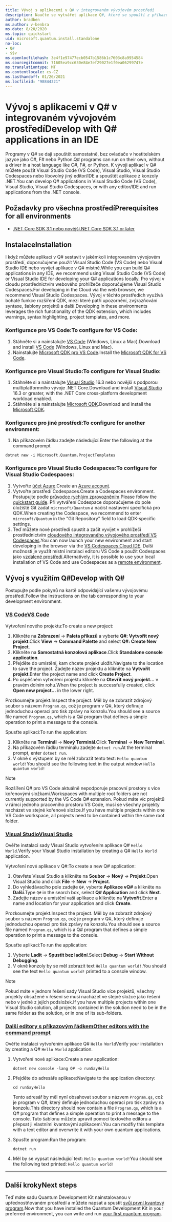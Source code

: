 ```yaml
---
title: Vývoj s aplikacemi v Q# v integrovaném vývojovém prostředí
description: Naučte se vytvářet aplikace Q#, které se spouští z příkazového řádku.
author: bradben
ms.author: v-benbra
ms.date: 8/20/2020
ms.topic: quickstart
uid: microsoft.quantum.install.standalone
no-loc:
- Q#
- $$v
ms.openlocfilehash: 3e4f1e97477ecb0547b1586b1c7603c8a9954584
ms.sourcegitcommit: 71605ea9cc630e84e7ef29027e1f0ea06299747e
ms.translationtype: MT
ms.contentlocale: cs-CZ
ms.lasthandoff: 01/26/2021
ms.locfileid: "98844321"
---
```

# <a name="develop-with-no-locq-applications-in-an-ide"></a><span data-ttu-id="ddd5f-103">Vývoj s aplikacemi v Q# v integrovaném vývojovém prostředí</span><span class="sxs-lookup"><span data-stu-id="ddd5f-103">Develop with Q# applications in an IDE</span></span>

<span data-ttu-id="ddd5f-104">Programy v Q# se dají spouštět samostatně, bez ovladače v hostitelském jazyce jako C#, F# nebo Python.</span><span class="sxs-lookup"><span data-stu-id="ddd5f-104">Q# programs can run on their own, without a driver in a host language like C#, F#, or Python.</span></span> <span data-ttu-id="ddd5f-105">K vývoji aplikací v Q# můžete použít Visual Studio Code (VS Code), Visual Studio, Visual Studio Codespaces nebo libovolný jiný editor/IDE a spouštět aplikace z konzoly .NET.</span><span class="sxs-lookup"><span data-stu-id="ddd5f-105">You can develop Q# applications in Visual Studio Code (VS Code), Visual Studio, Visual Studio Codespaces, or with any editor/IDE and run applications from the .NET console.</span></span> 

## <a name="prerequisites-for-all-environments"></a><span data-ttu-id="ddd5f-106">Požadavky pro všechna prostředí</span><span class="sxs-lookup"><span data-stu-id="ddd5f-106">Prerequisites for all environments</span></span>

- [<span data-ttu-id="ddd5f-107">.NET Core SDK 3.1 nebo novější</span><span class="sxs-lookup"><span data-stu-id="ddd5f-107">.NET Core SDK 3.1 or later</span></span>](https://www.microsoft.com/net/download)

## <a name="installation"></a><span data-ttu-id="ddd5f-108">Instalace</span><span class="sxs-lookup"><span data-stu-id="ddd5f-108">Installation</span></span>

<span data-ttu-id="ddd5f-109">I když můžete aplikaci v Q# sestavit v jakémkoli integrovaném vývojovém prostředí, doporučujeme použít Visual Studio Code (VS Code) nebo Visual Studio IDE nebo vyvíjet aplikace v Q# místně.</span><span class="sxs-lookup"><span data-stu-id="ddd5f-109">While you can build Q# applications in any IDE, we recommend using Visual Studio Code (VS Code) or Visual Studio IDE for developing your Q# applications locally.</span></span> <span data-ttu-id="ddd5f-110">Pro vývoj v cloudu prostřednictvím webového prohlížeče doporučujeme Visual Studio Codespaces.</span><span class="sxs-lookup"><span data-stu-id="ddd5f-110">For developing in the Cloud via the web browser, we recommend Visual Studio Codespaces.</span></span> <span data-ttu-id="ddd5f-111">Vývoj v těchto prostředích využívá bohaté funkce rozšíření QDK, mezi které patří upozornění, zvýrazňování syntaxe, šablony projektů a další.</span><span class="sxs-lookup"><span data-stu-id="ddd5f-111">Developing in these environments leverages the rich functionality of the QDK extension, which includes warnings, syntax highlighting, project templates, and more.</span></span> 

### <a name="to-configure-for-vs-code"></a><span data-ttu-id="ddd5f-112">Konfigurace pro VS Code:</span><span class="sxs-lookup"><span data-stu-id="ddd5f-112">To configure for VS Code:</span></span>

1. <span data-ttu-id="ddd5f-113">Stáhněte si a nainstalujte [VS Code](https://code.visualstudio.com/download) (Windows, Linux a Mac).</span><span class="sxs-lookup"><span data-stu-id="ddd5f-113">Download and install [VS Code](https://code.visualstudio.com/download) (Windows, Linux and Mac).</span></span>
2. <span data-ttu-id="ddd5f-114">Nainstalujte [Microsoft QDK pro VS Code](https://marketplace.visualstudio.com/items?itemName=quantum.quantum-devkit-vscode).</span><span class="sxs-lookup"><span data-stu-id="ddd5f-114">Install the [Microsoft QDK for VS Code](https://marketplace.visualstudio.com/items?itemName=quantum.quantum-devkit-vscode).</span></span>

### <a name="to-configure-for-visual-studio"></a><span data-ttu-id="ddd5f-115">Konfigurace pro Visual Studio:</span><span class="sxs-lookup"><span data-stu-id="ddd5f-115">To configure for Visual Studio:</span></span>

1. <span data-ttu-id="ddd5f-116">Stáhněte si a nainstalujte [Visual Studio](https://visualstudio.microsoft.com/downloads/) 16.3 nebo novější s podporou multiplatformního vývoje .NET Core.</span><span class="sxs-lookup"><span data-stu-id="ddd5f-116">Download and install [Visual Studio](https://visualstudio.microsoft.com/downloads/) 16.3 or greater, with the .NET Core cross-platform development workload enabled.</span></span>
2. <span data-ttu-id="ddd5f-117">Stáhněte si a nainstalujte [Microsoft QDK](https://marketplace.visualstudio.com/items?itemName=quantum.DevKit).</span><span class="sxs-lookup"><span data-stu-id="ddd5f-117">Download and install the [Microsoft QDK](https://marketplace.visualstudio.com/items?itemName=quantum.DevKit).</span></span>

### <a name="to-configure-for-another-environment"></a><span data-ttu-id="ddd5f-118">Konfigurace pro jiné prostředí:</span><span class="sxs-lookup"><span data-stu-id="ddd5f-118">To configure for another environment:</span></span> 

1. <span data-ttu-id="ddd5f-119">Na příkazovém řádku zadejte následující:</span><span class="sxs-lookup"><span data-stu-id="ddd5f-119">Enter the following at the command prompt</span></span>

```dotnetcli
dotnet new -i Microsoft.Quantum.ProjectTemplates
```

### <a name="to-configure-for-visual-studio-codespaces"></a><span data-ttu-id="ddd5f-120">Konfigurace pro Visual Studio Codespaces:</span><span class="sxs-lookup"><span data-stu-id="ddd5f-120">To configure for Visual Studio Codespaces:</span></span>

1. <span data-ttu-id="ddd5f-121">Vytvořte [účet Azure](https://azure.microsoft.com/free/).</span><span class="sxs-lookup"><span data-stu-id="ddd5f-121">Create an [Azure account](https://azure.microsoft.com/free/).</span></span>
2. <span data-ttu-id="ddd5f-122">Vytvořte prostředí Codespaces.</span><span class="sxs-lookup"><span data-stu-id="ddd5f-122">Create a Codespaces environment.</span></span> <span data-ttu-id="ddd5f-123">Postupujte podle [průvodce rychlým zprovozněním](https://docs.microsoft.com/visualstudio/codespaces/quickstarts/browser).</span><span class="sxs-lookup"><span data-stu-id="ddd5f-123">Please follow the [quickstart guide](https://docs.microsoft.com/visualstudio/codespaces/quickstarts/browser).</span></span> <span data-ttu-id="ddd5f-124">Při vytváření Codespace doporučujeme do pole úložiště Git zadat `microsoft/Quantum` a načíst nastavení specifická pro QDK.</span><span class="sxs-lookup"><span data-stu-id="ddd5f-124">When creating the Codespace, we recommend to enter `microsoft/Quantum` in the "Git Repository" field to load QDK-specific settings.</span></span>
3. <span data-ttu-id="ddd5f-125">Teď můžete nové prostředí spustit a začít vyvíjet v prohlížeči prostřednictvím [cloudového integrovaného vývojového prostředí VS Codespaces](https://online.visualstudio.com/environments).</span><span class="sxs-lookup"><span data-stu-id="ddd5f-125">You can now launch your new environment and start developing in the browser via the [VS Codespaces Cloud IDE](https://online.visualstudio.com/environments).</span></span> <span data-ttu-id="ddd5f-126">Další možností je využít místní instalaci editoru VS Code a použít Codespaces jako [vzdálené prostředí](https://docs.microsoft.com/visualstudio/online/how-to/vscode).</span><span class="sxs-lookup"><span data-stu-id="ddd5f-126">Alternatively, it is possible to use your local installation of VS Code and use Codespaces as a [remote environment](https://docs.microsoft.com/visualstudio/online/how-to/vscode).</span></span>

## <a name="develop-with-no-locq"></a><span data-ttu-id="ddd5f-127">Vývoj s využitím Q#</span><span class="sxs-lookup"><span data-stu-id="ddd5f-127">Develop with Q#</span></span>

<span data-ttu-id="ddd5f-128">Postupujte podle pokynů na kartě odpovídající vašemu vývojovému prostředí.</span><span class="sxs-lookup"><span data-stu-id="ddd5f-128">Follow the instructions on the tab corresponding to your development environment.</span></span>

### <a name="vs-code"></a>[<span data-ttu-id="ddd5f-129">VS Code</span><span class="sxs-lookup"><span data-stu-id="ddd5f-129">VS Code</span></span>](#tab/tabid-vscode)

<span data-ttu-id="ddd5f-130">Vytvoření nového projektu:</span><span class="sxs-lookup"><span data-stu-id="ddd5f-130">To create a new project:</span></span>

1. <span data-ttu-id="ddd5f-131">Klikněte na **Zobrazení** -> **Paleta příkazů** a vyberte **Q#: Vytvořit nový projekt**.</span><span class="sxs-lookup"><span data-stu-id="ddd5f-131">Click **View** -> **Command Palette** and select **Q#: Create New Project**.</span></span>
2. <span data-ttu-id="ddd5f-132">Klikněte na **Samostatná konzolová aplikace**.</span><span class="sxs-lookup"><span data-stu-id="ddd5f-132">Click **Standalone console application**.</span></span>
3. <span data-ttu-id="ddd5f-133">Přejděte do umístění, kam chcete projekt uložit.</span><span class="sxs-lookup"><span data-stu-id="ddd5f-133">Navigate to the location to save the project.</span></span> <span data-ttu-id="ddd5f-134">Zadejte název projektu a klikněte na **Vytvořit projekt**.</span><span class="sxs-lookup"><span data-stu-id="ddd5f-134">Enter the project name and click **Create Project**.</span></span>
4. <span data-ttu-id="ddd5f-135">Po úspěšném vytvoření projektu klikněte na **Otevřít nový projekt...** v pravém dolním rohu.</span><span class="sxs-lookup"><span data-stu-id="ddd5f-135">When the project is successfully created, click **Open new project...** in the lower right.</span></span>

<span data-ttu-id="ddd5f-136">Prozkoumejte projekt.</span><span class="sxs-lookup"><span data-stu-id="ddd5f-136">Inspect the project.</span></span> <span data-ttu-id="ddd5f-137">Měl by se zobrazit zdrojový soubor s názvem `Program.qs`, což je program v Q#, který definuje jednoduchou operaci pro tisk zprávy na konzolu.</span><span class="sxs-lookup"><span data-stu-id="ddd5f-137">You should see a source file named `Program.qs`, which is a Q# program that defines a simple operation to print a message to the console.</span></span>

<span data-ttu-id="ddd5f-138">Spusťte aplikaci:</span><span class="sxs-lookup"><span data-stu-id="ddd5f-138">To run the application:</span></span>

1. <span data-ttu-id="ddd5f-139">Klikněte na **Terminál** -> **Nový Terminál**.</span><span class="sxs-lookup"><span data-stu-id="ddd5f-139">Click **Terminal** -> **New Terminal**.</span></span>
2. <span data-ttu-id="ddd5f-140">Na příkazovém řádku terminálu zadejte `dotnet run`.</span><span class="sxs-lookup"><span data-stu-id="ddd5f-140">At the terminal prompt, enter `dotnet run`.</span></span>
3. <span data-ttu-id="ddd5f-141">V okně s výstupem by se měl zobrazit tento text: `Hello quantum world!`</span><span class="sxs-lookup"><span data-stu-id="ddd5f-141">You should see the following text in the output window `Hello quantum world!`</span></span>

> [!NOTE]
> <span data-ttu-id="ddd5f-142">Rozšíření Q# pro VS Code aktuálně nepodporuje pracovní prostory s více kořenovými složkami.</span><span class="sxs-lookup"><span data-stu-id="ddd5f-142">Workspaces with multiple root folders are not currently supported by the VS Code Q# extension.</span></span> <span data-ttu-id="ddd5f-143">Pokud máte víc projektů v rámci jednoho pracovního prostoru VS Code, musí se všechny projekty nacházet ve stejné kořenové složce.</span><span class="sxs-lookup"><span data-stu-id="ddd5f-143">If you have multiple projects within one VS Code workspace, all projects need to be contained within the same root folder.</span></span>

### <a name="visual-studio"></a>[<span data-ttu-id="ddd5f-144">Visual Studio</span><span class="sxs-lookup"><span data-stu-id="ddd5f-144">Visual Studio</span></span>](#tab/tabid-vs)

<span data-ttu-id="ddd5f-145">Ověřte instalaci sady Visual Studio vytvořením aplikace Q# `Hello World`.</span><span class="sxs-lookup"><span data-stu-id="ddd5f-145">Verify your Visual Studio installation by creating a Q# `Hello World` application.</span></span>

<span data-ttu-id="ddd5f-146">Vytvoření nové aplikace v Q#:</span><span class="sxs-lookup"><span data-stu-id="ddd5f-146">To create a new Q# application:</span></span>

1. <span data-ttu-id="ddd5f-147">Otevřete Visual Studio a klikněte na **Soubor** -> **Nový** -> **Projekt**.</span><span class="sxs-lookup"><span data-stu-id="ddd5f-147">Open Visual Studio and click **File** -> **New** -> **Project**.</span></span>
2. <span data-ttu-id="ddd5f-148">Do vyhledávacího pole zadejte `Q#`, vyberte **Aplikace vQ#** a klikněte na **Další**.</span><span class="sxs-lookup"><span data-stu-id="ddd5f-148">Type `Q#` in the search box, select **Q# Application** and click **Next**.</span></span>
3. <span data-ttu-id="ddd5f-149">Zadejte název a umístění vaší aplikace a klikněte na **Vytvořit**.</span><span class="sxs-lookup"><span data-stu-id="ddd5f-149">Enter a name and location for your application and click **Create**.</span></span>


<span data-ttu-id="ddd5f-150">Prozkoumejte projekt.</span><span class="sxs-lookup"><span data-stu-id="ddd5f-150">Inspect the project.</span></span> <span data-ttu-id="ddd5f-151">Měl by se zobrazit zdrojový soubor s názvem `Program.qs`, což je program v Q#, který definuje jednoduchou operaci pro tisk zprávy na konzolu.</span><span class="sxs-lookup"><span data-stu-id="ddd5f-151">You should see a source file named `Program.qs`, which is a Q# program that defines a simple operation to print a message to the console.</span></span>

<span data-ttu-id="ddd5f-152">Spusťte aplikaci:</span><span class="sxs-lookup"><span data-stu-id="ddd5f-152">To run the application:</span></span>

1. <span data-ttu-id="ddd5f-153">Vyberte **Ladit** -> **Spustit bez ladění**.</span><span class="sxs-lookup"><span data-stu-id="ddd5f-153">Select **Debug** -> **Start Without Debugging**.</span></span>
2. <span data-ttu-id="ddd5f-154">V okně konzoly by se měl zobrazit text `Hello quantum world!`.</span><span class="sxs-lookup"><span data-stu-id="ddd5f-154">You should see the text `Hello quantum world!` printed to a console window.</span></span>

> [!NOTE]
> <span data-ttu-id="ddd5f-155">Pokud máte v jednom řešení sady Visual Studio více projektů, všechny projekty obsažené v řešení se musí nacházet ve stejné složce jako řešení nebo v jedné z jejích podsložek.</span><span class="sxs-lookup"><span data-stu-id="ddd5f-155">If you have multiple projects within one Visual Studio solution, all projects contained in the solution need to be in the same folder as the solution, or in one of its sub-folders.</span></span>  

### <a name="other-editors-with-the-command-prompt"></a>[<span data-ttu-id="ddd5f-156">Další editory s příkazovým řádkem</span><span class="sxs-lookup"><span data-stu-id="ddd5f-156">Other editors with the command prompt</span></span>](#tab/tabid-cmdline)

<span data-ttu-id="ddd5f-157">Ověřte instalaci vytvořením aplikace Q# `Hello World`</span><span class="sxs-lookup"><span data-stu-id="ddd5f-157">Verify your installation by creating a Q# `Hello World` application.</span></span>

1. <span data-ttu-id="ddd5f-158">Vytvoření nové aplikace:</span><span class="sxs-lookup"><span data-stu-id="ddd5f-158">Create a new application:</span></span>

    ```dotnetcli
    dotnet new console -lang Q# -o runSayHello
    ```

1. <span data-ttu-id="ddd5f-159">Přejděte do adresáře aplikace:</span><span class="sxs-lookup"><span data-stu-id="ddd5f-159">Navigate to the application directory:</span></span>

    ```dotnetcli
    cd runSayHello
    ```

    <span data-ttu-id="ddd5f-160">Tento adresář by měl nyní obsahovat soubor s názvem `Program.qs`, což je program v Q#, který definuje jednoduchou operaci pro tisk zprávy na konzolu.</span><span class="sxs-lookup"><span data-stu-id="ddd5f-160">This directory should now contain a file `Program.qs`, which is a Q# program that defines a simple operation to print a message to the console.</span></span> <span data-ttu-id="ddd5f-161">Tuto šablonu můžete upravit pomocí textového editoru a přepsat ji vlastními kvantovými aplikacemi.</span><span class="sxs-lookup"><span data-stu-id="ddd5f-161">You can modfiy this template with a text editor and overwrite it with your own quantum applications.</span></span> 

1. <span data-ttu-id="ddd5f-162">Spusťte program:</span><span class="sxs-lookup"><span data-stu-id="ddd5f-162">Run the program:</span></span>

    ```dotnetcli
    dotnet run
    ```

1. <span data-ttu-id="ddd5f-163">Měl by se vypsat následující text: `Hello quantum world!`</span><span class="sxs-lookup"><span data-stu-id="ddd5f-163">You should see the following text printed: `Hello quantum world!`</span></span>

***

## <a name="next-steps"></a><span data-ttu-id="ddd5f-164">Další kroky</span><span class="sxs-lookup"><span data-stu-id="ddd5f-164">Next steps</span></span>

<span data-ttu-id="ddd5f-165">Teď máte sadu Quantum Development Kit nainstalovanou v upřednostňovaném prostředí a můžete napsat a spustit [svůj první kvantový program](xref:microsoft.quantum.quickstarts.qrng).</span><span class="sxs-lookup"><span data-stu-id="ddd5f-165">Now that you have installed the Quantum Development Kit in your preferred environment, you can write and run [your first quantum program](xref:microsoft.quantum.quickstarts.qrng).</span></span>
